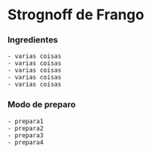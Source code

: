 # Strognoff de Frango

### Ingredientes
	- varias coisas
	- varias coisas
	- varias coisas
	- varias coisas
	- varias coisas

### Modo de preparo
	- prepara1
	- prepara2
	- prepara3
	- prepara4

